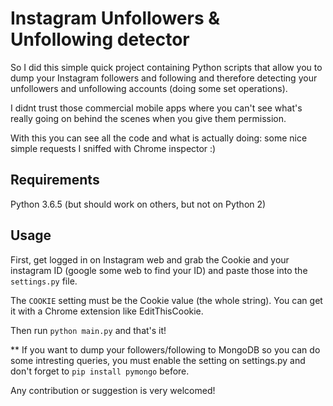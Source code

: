# Instagram Unfollowers & Unfollowing detector

So I did this simple quick project containing Python scripts that allow you to dump your Instagram followers and following and therefore detecting 
your unfollowers and unfollowing accounts (doing some set operations).

I didnt trust those commercial mobile apps where you can't see what's really going on behind the scenes when you give them permission. 

With this you can see all the code and what is actually doing: some nice simple requests I sniffed with Chrome inspector :)

## Requirements
Python 3.6.5 (but should work on others, but not on Python 2)

## Usage
First, get logged in on Instagram web and grab the Cookie and your instagram ID (google some web to find your ID)
and paste those into the ```settings.py``` file.

The ```COOKIE``` setting must be the Cookie value (the whole string). You can get it with a Chrome extension like EditThisCookie.

Then run ```python main.py``` and that's it!

** If you want to dump your followers/following to MongoDB so you can do some intresting queries, you must enable the setting on settings.py
and don't forget to ```pip install pymongo``` before.


Any contribution or suggestion is very welcomed!
